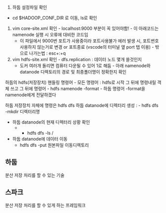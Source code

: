 
1. 하둡 설정파일 확인 
  - cd $HADOOP_CONF_DIR 로 이동, ls로 확인 
  1. vim core-site.xml 확인 
    - localhost:9000 부분이 꼭 있어야함!
    - 이 아래코드는 namenode 실행 시 오류에 대비한 코드임 
      - 이 파일에서 9000번 포트가 사용중이라 포트사용불가 에러 발생 시, 포트번호 사용하지 않는거로 변경 or 포트종료 (vscode의 터미널 옆 port 탭 이용)
    - 밖으로 나가는법 : esc+:+q
  2. vim hdfs-site.xml 확인
    - dfs.replication : 데이터 노드 몇개 쓸것인지
      - 도커 여러개 돌리면 컴퓨터 다운될 수 있어 1로 해둠
    - 아래 namenode와 datanode 디렉토리의 경로 및 최종폴더명이 정확한지 확인

하둡의  hdfs(저장장치) 핸들링 명령어 
    - 모든 명령어 : hdfs로 시작 그 뒤에 명령내릴 객체 쓰고 그 뒤에 명령어
    - hdfs namenode -format 
    - 하둡 명령어 -format을 namenode에게 전달하겠다 

하둡 저장장치 자체에 명령은 hdfs dfs
하둡 datanode에 디렉터리 생성 : 
    - hdfs dfs -mkdir 디렉터리명 

  - 하둡 datanode의 현재 디렉터리 상황 확인
    - - hdfs dfs -ls /
- 하둡 datanode에 데이터 이동
  - hdfs dfs -put 원본파일 이동디렉토리



## 하둡 
분산 저장 처리를 할 수 있는 기술

## 스파크
분산 저장 처리를 할 수 있게 하는 프레임워크 

